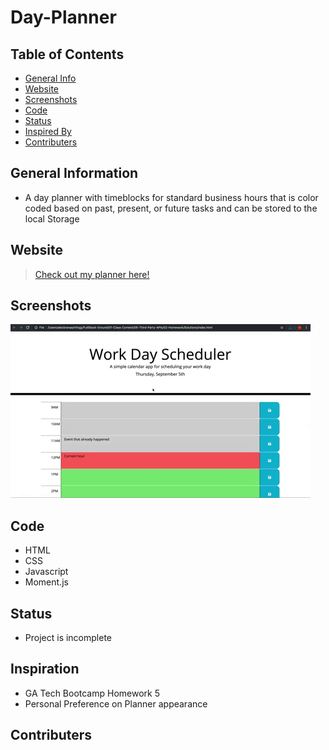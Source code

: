 # Day-Planner

## Table of Contents
- [General Info](#general-info)
- [Website](#website)
- [Screenshots](#screenshots)
- [Code](#code)
- [Status](#status)
- [Inspired By](#inspiration)
- [Contributers](#contributers)


## General Information
- A day planner with timeblocks for standard business hours that is color coded based on past, present, or future tasks and can be stored to the local Storage 

## Website 
> [Check out my planner here!](https://laurenagra.github.io/Day-Planner/) 

## Screenshots 
![This is how the site should look!](./assets/images/third-party-apis.gif)


## Code 
- HTML
- CSS 
- Javascript 
- Moment.js

## Status
- Project is incomplete 

## Inspiration
- GA Tech Bootcamp Homework 5 
- Personal Preference on Planner appearance

## Contributers
